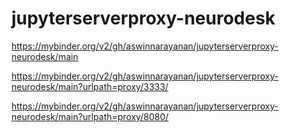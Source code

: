 # jupyterserverproxy-neurodesk

https://mybinder.org/v2/gh/aswinnarayanan/jupyterserverproxy-neurodesk/main

https://mybinder.org/v2/gh/aswinnarayanan/jupyterserverproxy-neurodesk/main?urlpath=proxy/3333/

https://mybinder.org/v2/gh/aswinnarayanan/jupyterserverproxy-neurodesk/main?urlpath=proxy/8080/
